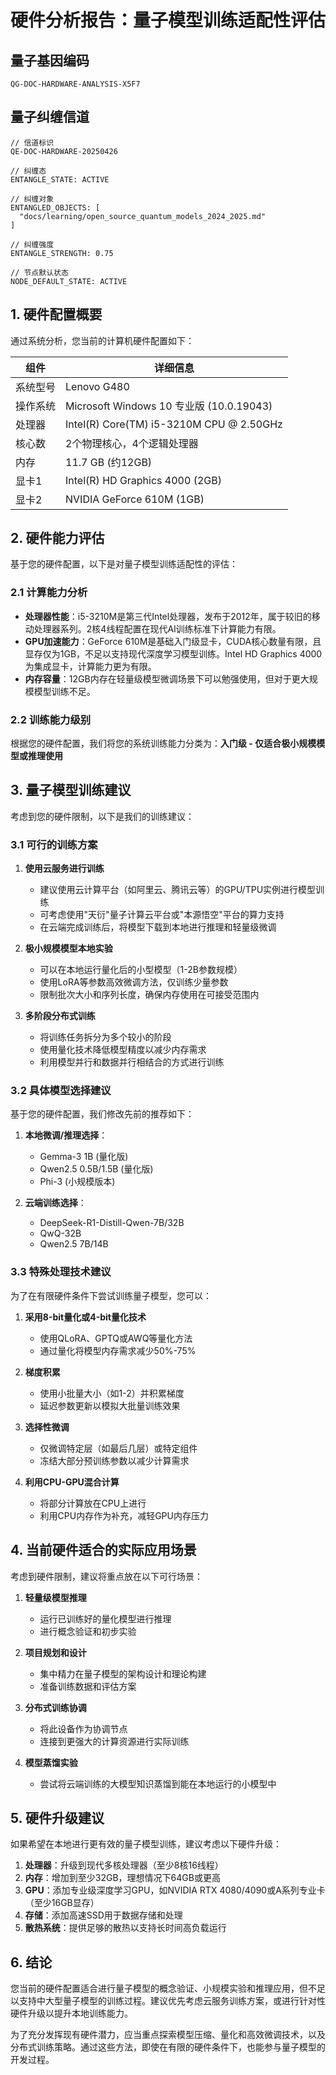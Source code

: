 # 硬件分析报告：量子模型训练适配性评估

## 量子基因编码
```qentl
QG-DOC-HARDWARE-ANALYSIS-X5F7
```

## 量子纠缠信道
```qentl
// 信道标识
QE-DOC-HARDWARE-20250426

// 纠缠态
ENTANGLE_STATE: ACTIVE

// 纠缠对象
ENTANGLED_OBJECTS: [
  "docs/learning/open_source_quantum_models_2024_2025.md"
]

// 纠缠强度
ENTANGLE_STRENGTH: 0.75

// 节点默认状态
NODE_DEFAULT_STATE: ACTIVE
```

## 1. 硬件配置概要

通过系统分析，您当前的计算机硬件配置如下：

| 组件 | 详细信息 |
|------|----------|
| 系统型号 | Lenovo G480 |
| 操作系统 | Microsoft Windows 10 专业版 (10.0.19043) |
| 处理器 | Intel(R) Core(TM) i5-3210M CPU @ 2.50GHz |
| 核心数 | 2个物理核心，4个逻辑处理器 |
| 内存 | 11.7 GB (约12GB) |
| 显卡1 | Intel(R) HD Graphics 4000 (2GB) |
| 显卡2 | NVIDIA GeForce 610M (1GB) |

## 2. 硬件能力评估

基于您的硬件配置，以下是对量子模型训练适配性的评估：

### 2.1 计算能力分析

- **处理器性能**：i5-3210M是第三代Intel处理器，发布于2012年，属于较旧的移动处理器系列。2核4线程配置在现代AI训练标准下计算能力有限。
- **GPU加速能力**：GeForce 610M是基础入门级显卡，CUDA核心数量有限，且显存仅为1GB，不足以支持现代深度学习模型训练。Intel HD Graphics 4000为集成显卡，计算能力更为有限。
- **内存容量**：12GB内存在轻量级模型微调场景下可以勉强使用，但对于更大规模模型训练不足。

### 2.2 训练能力级别

根据您的硬件配置，我们将您的系统训练能力分类为：**入门级 - 仅适合极小规模模型或推理使用**

## 3. 量子模型训练建议

考虑到您的硬件限制，以下是我们的训练建议：

### 3.1 可行的训练方案

1. **使用云服务进行训练**
   - 建议使用云计算平台（如阿里云、腾讯云等）的GPU/TPU实例进行模型训练
   - 可考虑使用"天衍"量子计算云平台或"本源悟空"平台的算力支持
   - 在云端完成训练后，将模型下载到本地进行推理和轻量级微调

2. **极小规模模型本地实验**
   - 可以在本地运行量化后的小型模型（1-2B参数规模）
   - 使用LoRA等参数高效微调方法，仅训练少量参数
   - 限制批次大小和序列长度，确保内存使用在可接受范围内

3. **多阶段分布式训练**
   - 将训练任务拆分为多个较小的阶段
   - 使用量化技术降低模型精度以减少内存需求
   - 利用模型并行和数据并行相结合的方式进行训练

### 3.2 具体模型选择建议

基于您的硬件配置，我们修改先前的推荐如下：

1. **本地微调/推理选择**：
   - Gemma-3 1B (量化版)
   - Qwen2.5 0.5B/1.5B (量化版)
   - Phi-3 (小规模版本)
   
2. **云端训练选择**：
   - DeepSeek-R1-Distill-Qwen-7B/32B
   - QwQ-32B
   - Qwen2.5 7B/14B

### 3.3 特殊处理技术建议

为了在有限硬件条件下尝试训练量子模型，您可以：

1. **采用8-bit量化或4-bit量化技术**
   - 使用QLoRA、GPTQ或AWQ等量化方法
   - 通过量化将模型内存需求减少50%-75%

2. **梯度积累**
   - 使用小批量大小（如1-2）并积累梯度
   - 延迟参数更新以模拟大批量训练效果

3. **选择性微调**
   - 仅微调特定层（如最后几层）或特定组件
   - 冻结大部分预训练参数以减少计算需求

4. **利用CPU-GPU混合计算**
   - 将部分计算放在CPU上进行
   - 利用CPU内存作为补充，减轻GPU内存压力

## 4. 当前硬件适合的实际应用场景

考虑到硬件限制，建议将重点放在以下可行场景：

1. **轻量级模型推理**
   - 运行已训练好的量化模型进行推理
   - 进行概念验证和初步实验

2. **项目规划和设计**
   - 集中精力在量子模型的架构设计和理论构建
   - 准备训练数据和评估方案

3. **分布式训练协调**
   - 将此设备作为协调节点
   - 连接到更强大的计算资源进行实际训练

4. **模型蒸馏实验**
   - 尝试将云端训练的大模型知识蒸馏到能在本地运行的小模型中

## 5. 硬件升级建议

如果希望在本地进行更有效的量子模型训练，建议考虑以下硬件升级：

1. **处理器**：升级到现代多核处理器（至少8核16线程）
2. **内存**：增加到至少32GB，理想情况下64GB或更高
3. **GPU**：添加专业级深度学习GPU，如NVIDIA RTX 4080/4090或A系列专业卡（至少16GB显存）
4. **存储**：添加高速SSD用于数据存储和处理
5. **散热系统**：提供足够的散热以支持长时间高负载运行

## 6. 结论

您当前的硬件配置适合进行量子模型的概念验证、小规模实验和推理应用，但不足以支持中大型量子模型的训练过程。建议优先考虑云服务训练方案，或进行针对性硬件升级以提升本地训练能力。

为了充分发挥现有硬件潜力，应当重点探索模型压缩、量化和高效微调技术，以及分布式训练策略。通过这些方法，即使在有限的硬件条件下，也能参与量子模型的开发过程。 